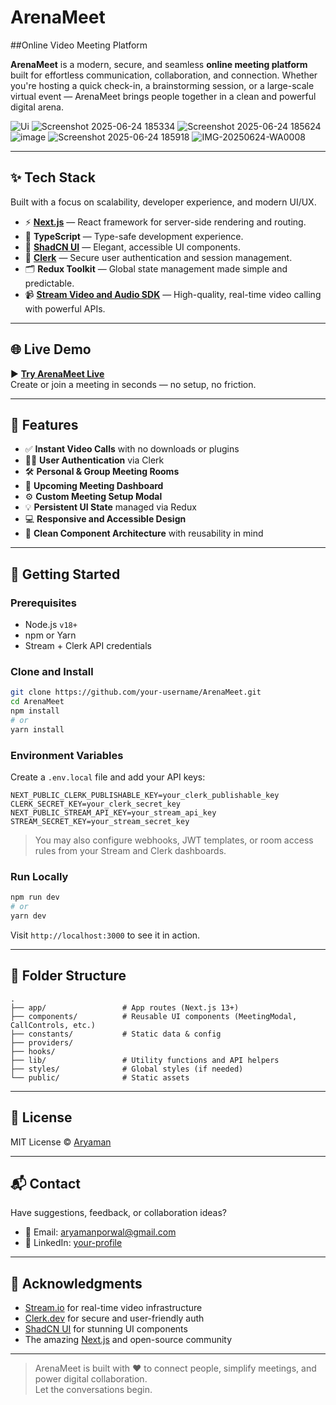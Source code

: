 
#  ArenaMeet 
  ##Online Video Meeting Platform

**ArenaMeet** is a modern, secure, and seamless **online meeting platform** built for effortless communication, collaboration, and connection. Whether you're hosting a quick check-in, a brainstorming session, or a large-scale virtual event — ArenaMeet brings people together in a clean and powerful digital arena.

![Ui](https://github.com/user-attachments/assets/9a28d2ca-62ca-4dd6-8f76-cf2cb52fc918)
![Screenshot 2025-06-24 185334](https://github.com/user-attachments/assets/d7673a53-d524-44c8-8913-93de901db817)
![Screenshot 2025-06-24 185624](https://github.com/user-attachments/assets/c6f55b02-ea3f-4c6f-9a1b-d83742d67166)
![image](https://github.com/user-attachments/assets/0ff2e2fa-fd40-4c1e-bedc-a5036eb309c6)
![Screenshot 2025-06-24 185918](https://github.com/user-attachments/assets/d3520b03-a070-41a9-83fa-5d477d17fa9e)
![IMG-20250624-WA0008](https://github.com/user-attachments/assets/a84b7ca0-2a96-4994-84f4-e4a992202549)





---

## ✨ Tech Stack

Built with a focus on scalability, developer experience, and modern UI/UX.

- ⚡ **[Next.js](https://nextjs.org/)** — React framework for server-side rendering and routing.
- 🧠 **TypeScript** — Type-safe development experience.
- 🎨 **[ShadCN UI](https://ui.shadcn.com/)** — Elegant, accessible UI components.
- 🔐 **[Clerk](https://clerk.dev/)** — Secure user authentication and session management.
- 🗂️ **Redux Toolkit** — Global state management made simple and predictable.
- 📹 **[Stream Video and Audio SDK](https://getstream.io/video/)** — High-quality, real-time video calling with powerful APIs.

---

## 🌐 Live Demo

▶️ **[Try ArenaMeet Live](https://meeting-app-ecru-eight.vercel.app/)**  
Create or join a meeting in seconds — no setup, no friction.

---

## 🧩 Features

- ✅ **Instant Video Calls** with no downloads or plugins
- 🧑‍💼 **User Authentication** via Clerk
- 🛠️ **Personal & Group Meeting Rooms**
- 📆 **Upcoming Meeting Dashboard**
- ⚙️ **Custom Meeting Setup Modal**
- 💡 **Persistent UI State** managed via Redux
- 💻 **Responsive and Accessible Design**
- 🧼 **Clean Component Architecture** with reusability in mind

---

## 🚀 Getting Started

### Prerequisites

- Node.js `v18+`
- npm or Yarn
- Stream + Clerk API credentials

### Clone and Install

```bash
git clone https://github.com/your-username/ArenaMeet.git
cd ArenaMeet
npm install
# or
yarn install
```

### Environment Variables

Create a `.env.local` file and add your API keys:

```env
NEXT_PUBLIC_CLERK_PUBLISHABLE_KEY=your_clerk_publishable_key
CLERK_SECRET_KEY=your_clerk_secret_key
NEXT_PUBLIC_STREAM_API_KEY=your_stream_api_key
STREAM_SECRET_KEY=your_stream_secret_key
```

> You may also configure webhooks, JWT templates, or room access rules from your Stream and Clerk dashboards.

### Run Locally

```bash
npm run dev
# or
yarn dev
```

Visit `http://localhost:3000` to see it in action.

---

## 🧱 Folder Structure

```
.
├── app/                 # App routes (Next.js 13+)
├── components/          # Reusable UI components (MeetingModal, CallControls, etc.)
├── constants/           # Static data & config
├── providers/
├── hooks/
├── lib/                 # Utility functions and API helpers
├── styles/              # Global styles (if needed)
└── public/              # Static assets
```


---

## 📝 License

MIT License © [Aryaman](https://github.com/Aryamanporwal)

---

## 📬 Contact

Have suggestions, feedback, or collaboration ideas?

- 📧 Email: [aryamanporwal@gmail.com](aryamanporwal@gmail.com)
- 💼 LinkedIn: [your-profile](https://www.linkedin.com/in/aryaman-ba8765281)

---

## 🙌 Acknowledgments

- [Stream.io](https://getstream.io) for real-time video infrastructure
- [Clerk.dev](https://clerk.dev) for secure and user-friendly auth
- [ShadCN UI](https://ui.shadcn.com) for stunning UI components
- The amazing [Next.js](https://nextjs.org) and open-source community

---

> ArenaMeet is built with ❤️ to connect people, simplify meetings, and power digital collaboration.  
Let the conversations begin.
